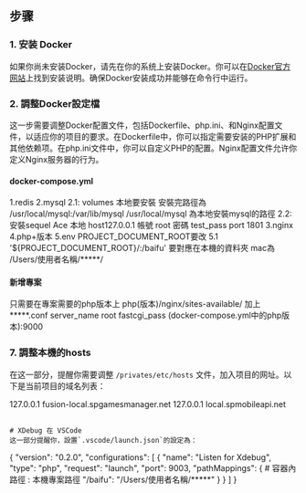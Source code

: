 ## 步骤

### 1. 安装 Docker

如果你尚未安装Docker，请先在你的系统上安装Docker。你可以在[Docker官方网站](https://www.docker.com/get-started)上找到安装说明。确保Docker安装成功并能够在命令行中运行。

### 2. 調整Docker設定檔

这一步需要调整Docker配置文件，包括Dockerfile、php.ini、和Nginx配置文件，以适应你的项目的要求。在Dockerfile中，你可以指定需要安装的PHP扩展和其他依赖项。在php.ini文件中，你可以自定义PHP的配置。Nginx配置文件允许你定义Nginx服务器的行为。
#### docker-compose.yml
1.redis
2.mysql
    2.1: volumes 本地要安裝 安裝完路徑為 /usr/local/mysql:/var/lib/mysql
    /usr/local/mysql 為本地安裝mysql的路徑
    2.2: 安裝sequel Ace 本地 host127.0.0.1  帳號 root 密碼 test_pass port 1801
3.nginx
4.php+版本
5.env PROJECT_DOCUMENT_ROOT要改 
    5.1 '${PROJECT_DOCUMENT_ROOT}/:/baifu' 要對應在本機的資料夾 mac為 /Users/使用者名稱/*****/

#### 新增專案
只需要在專案需要的php版本上 php(版本)/nginx/sites-available/ 加上*****.conf
server_name 
root
fastcgi_pass (docker-compose.yml中的php版本):9000
### 7. 調整本機的hosts
在这一部分，提醒你需要调整 `/privates/etc/hosts` 文件，加入项目的网址。以下是当前项目的域名列表：

127.0.0.1       fusion-local.spgamesmanager.net
127.0.0.1       local.spmobileapi.net
```

# XDebug 在 VSCode
这一部分提醒你，設置`.vscode/launch.json`的設定為：
```
{
    "version": "0.2.0",
    "configurations": [
        {
            "name": "Listen for Xdebug",
            "type": "php",
            "request": "launch",
            "port": 9003,
            "pathMappings": {
                # 容器內路徑 : 本機專案路徑
                "/baifu": "/Users/使用者名稱/*****"
            }
        }
    ]
}
```